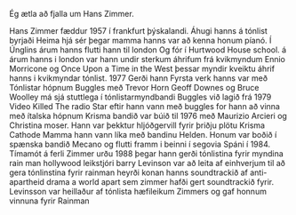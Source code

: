 Ég ætla að fjalla um Hans Zimmer.

Hans Zimmer fæddur 1957 í frankfurt þýskalandi. Áhugi hanns á tónlist byrjaði Heima hjá sér þegar mamma hanns var að kenna honum píanó. Í Únglins árum hanns flutti hann til london Og fór í  Hurtwood House school. á árum hanns i london var hann undir sterkum áhrifum frá kvikmyndum Ennio Morricone og Once Upon a Time in the West þessar myndir kveiktu áhrif hanns i kvikmyndar tónlist. 1977 Gerði hann Fyrsta verk hanns var með Tónlistar hópnum Buggles með Trevor Horn Geoff Downes og Bruce Woolley má sjá stuttlega í tónlistarmyndbandi Buggles við lagið frá 1979 Video Killed The radio Star eftir hann vann með buggles for hann að vinna með ítalska hópnum Krisma bandið var búið til 1976 með Maurizio Arcieri og Christina moser. Hann var þekktur hljóðgervill fyrir þriðju plötu Krisma Cathode Mamma hann vann líka með bandinu Helden. Honum var boðið í spænska bandið Mecano og flutti framm i beinni í segovia Spáni í 1984. Tímamót á ferli Zimmer urðu 1988 þegar hann gerði tónlistina fyrir myndina rain man hollywood leikstjóri barry Levinson var að leita af einhverjum til að gera tónlinstina fyrir rainman heyrði konan hanns soundtrackið  af anti-apartheid drama a world apart sem zimmer hafði gert soundtrackið fyrir. Levinsson var heillaður af tónlista hæfileikum Zimmers og gaf honnum vinnuna fyrir Rainman

